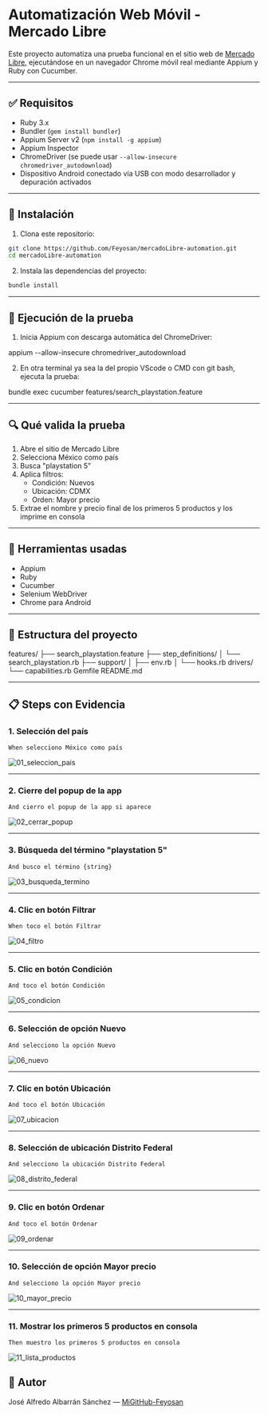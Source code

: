 # Automatización Web Móvil - Mercado Libre

Este proyecto automatiza una prueba funcional en el sitio web de [Mercado Libre](https://www.mercadolibre.com), ejecutándose en un navegador Chrome móvil real mediante Appium y Ruby con Cucumber.

---

## ✅ Requisitos

- Ruby 3.x
- Bundler (`gem install bundler`)
- Appium Server v2 (`npm install -g appium`)
- Appium Inspector
- ChromeDriver (se puede usar `--allow-insecure chromedriver_autodownload`)
- Dispositivo Android conectado vía USB con modo desarrollador y depuración activados


---

## 🔧 Instalación

1. Clona este repositorio:

```bash
git clone https://github.com/Feyosan/mercadoLibre-automation.git
cd mercadoLibre-automation
```

2. Instala las dependencias del proyecto:

```bash
bundle install
```

---

## 🚀 Ejecución de la prueba

1. Inicia Appium con descarga automática del ChromeDriver:

appium --allow-insecure chromedriver_autodownload

2. En otra terminal ya sea la del propio VScode o CMD con git bash, ejecuta la prueba:

bundle exec cucumber features/search_playstation.feature


---

## 🔍 Qué valida la prueba

1. Abre el sitio de Mercado Libre
2. Selecciona México como país
3. Busca "playstation 5"
4. Aplica filtros:
   - Condición: Nuevos
   - Ubicación: CDMX
   - Orden: Mayor precio
5. Extrae el nombre y precio final de los primeros 5 productos y los imprime en consola

---

## 🧪 Herramientas usadas

- Appium
- Ruby
- Cucumber
- Selenium WebDriver
- Chrome para Android

---

## 📁 Estructura del proyecto

features/
├── search_playstation.feature
├── step_definitions/
│   └── search_playstation.rb
├── support/
│   ├── env.rb
│   └── hooks.rb
drivers/
└── capabilities.rb
Gemfile
README.md


---


## 📋 Steps con Evidencia

### 1. Selección del país
`When selecciono México como país`  

![01_seleccion_pais](evidencias/01_seleccion_pais.png)

---

### 2. Cierre del popup de la app
`And cierro el popup de la app si aparece`  

![02_cerrar_popup](evidencias/02_cerrar_popup.png)

---

### 3. Búsqueda del término "playstation 5"
`And busco el término {string}`  

![03_busqueda_termino](evidencias/03_busqueda_termino.png)

---

### 4. Clic en botón Filtrar
`When toco el botón Filtrar`  

![04_filtro](evidencias/04_filtrar.png)

---

### 5. Clic en botón Condición
`And toco el botón Condición`  

![05_condicion](evidencias/05_condicion.png)

---

### 6. Selección de opción Nuevo
`And selecciono la opción Nuevo`  

![06_nuevo](evidencias/06_nuevo.png)

---

### 7. Clic en botón Ubicación
`And toco el botón Ubicación`  

![07_ubicacion](evidencias/07_ubicacion.png)

---

### 8. Selección de ubicación Distrito Federal
`And selecciono la ubicación Distrito Federal`  

![08_distrito_federal](evidencias/08_distrito_federal.png)

---

### 9. Clic en botón Ordenar
`And toco el botón Ordenar`  

![09_ordenar](evidencias/09_ordenar.png)

---

### 10. Selección de opción Mayor precio
`And selecciono la opción Mayor precio`  

![10_mayor_precio](evidencias/10_mayor_precio.png)

---

### 11. Mostrar los primeros 5 productos en consola
`Then muestro los primeros 5 productos en consola`  

![11_lista_productos](evidencias/11_lista_productos.png)






## 👤 Autor

José Alfredo Albarrán Sánchez — [MiGitHub-Feyosan](https://github.com/Feyosan)
